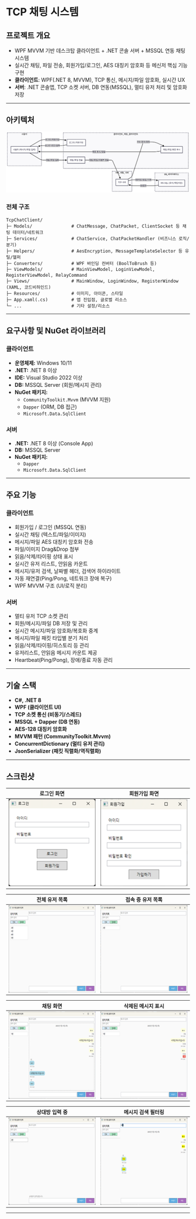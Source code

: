# TCP 채팅 시스템

## 프로젝트 개요

- WPF MVVM 기반 데스크탑 클라이언트 + .NET 콘솔 서버 + MSSQL 연동 채팅 시스템
- 실시간 채팅, 파일 전송, 회원가입/로그인, AES 대칭키 암호화 등 메신저 핵심 기능 구현
- **클라이언트**: WPF(.NET 8, MVVM), TCP 통신, 메시지/파일 암호화, 실시간 UX
- **서버**: .NET 콘솔앱, TCP 소켓 서버, DB 연동(MSSQL), 멀티 유저 처리 및 암호화 저장

---

## 아키텍처
![아키텍쳐](Screenshots/ChatArchitecture.png)

### 전체 구조
```plaintext
TcpChatClient/
├─ Models/               # ChatMessage, ChatPacket, ClientSocket 등 채팅 데이터/네트워크
├─ Services/             # ChatService, ChatPacketHandler (비즈니스 로직/분기)
├─ Helpers/              # AesEncryption, MessageTemplateSelector 등 유틸/헬퍼
├─ Converters/           # WPF 바인딩 컨버터 (BoolToBrush 등)
├─ ViewModels/           # MainViewModel, LoginViewModel, RegisterViewModel, RelayCommand
├─ Views/                # MainWindow, LoginWindow, RegisterWindow (XAML, 코드비하인드)
├─ Resources/            # 이미지, 아이콘, 스타일
├─ App.xaml(.cs)         # 앱 진입점, 글로벌 리소스
└─ ...                   # 기타 설정/리소스
```

---
## 요구사항 및 NuGet 라이브러리

### 클라이언트
- **운영체제:** Windows 10/11
- **.NET:** .NET 8 이상
- **IDE:** Visual Studio 2022 이상
- **DB:** MSSQL Server (회원/메시지 관리)
- **NuGet 패키지:**
  - `CommunityToolkit.Mvvm` (MVVM 지원)
  - `Dapper` (ORM, DB 접근)
  - `Microsoft.Data.SqlClient`

### 서버
- **.NET:** .NET 8 이상 (Console App)
- **DB:** MSSQL Server
- **NuGet 패키지:**
  - `Dapper`
  - `Microsoft.Data.SqlClient`

---

## 주요 기능

### 클라이언트
- 회원가입 / 로그인 (MSSQL 연동)
- 실시간 채팅 (텍스트/파일/이미지)
- 메시지/파일 AES 대칭키 암호화 전송
- 파일/이미지 Drag&Drop 첨부
- 읽음/삭제/타이핑 상태 표시
- 실시간 유저 리스트, 안읽음 카운트
- 메시지/유저 검색, 날짜별 헤더, 검색어 하이라이트
- 자동 재연결(Ping/Pong, 네트워크 장애 복구)
- WPF MVVM 구조 (UI/로직 분리)

### 서버
- 멀티 유저 TCP 소켓 관리
- 회원/메시지/파일 DB 저장 및 관리
- 실시간 메시지/파일 암호화/복호화 중계
- 메시지/파일 패킷 타입별 분기 처리
- 읽음/삭제/타이핑/히스토리 등 관리
- 유저리스트, 안읽음 메시지 카운트 제공
- Heartbeat(Ping/Pong), 장애/종료 자동 관리

---

## 기술 스택

- **C#, .NET 8**
- **WPF (클라이언트 UI)**
- **TCP 소켓 통신 (비동기/스레드)**
- **MSSQL + Dapper (DB 연동)**
- **AES-128 대칭키 암호화**
- **MVVM 패턴 (CommunityToolkit.Mvvm)**
- **ConcurrentDictionary (멀티 유저 관리)**
- **JsonSerializer (패킷 직렬화/역직렬화)**

---

## 스크린샷

| 로그인 화면 | 회원가입 화면 |
|------------|----------|
| ![](Screenshots/Login.png) | ![](Screenshots/SignUp.png) |

| 전체 유저 목록 | 접속 중 유저 목록 |
|----------------|----------------|
| ![](Screenshots/AllUser.png) | ![](Screenshots/InUser.png) |

| 채팅 화면 | 삭제된 메시지 표시 |
|------------|------------|
| ![](Screenshots/Message.png) | ![](Screenshots/Delete.png) |

| 상대방 입력 중 | 메시지 검색 필터링 |
|----------------|----------------|
| ![](Screenshots/ing.png) | ![](Screenshots/Filtering.png) |



---
